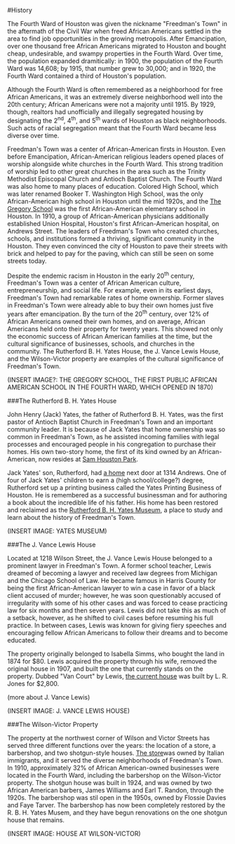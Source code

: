 #History

The Fourth Ward of Houston was given the nickname "Freedman's Town" in the aftermath of the Civil War when freed African Americans settled in the area to find job opportunities in the growing metropolis. After Emancipation, over one thousand free African Americans migrated to Houston and bought cheap, undesirable, and swampy properties in the Fourth Ward. Over time, the population expanded dramitically: in 1900, the population of the Fourth Ward was 14,608; by 1915, that number grew to 30,000; and in 1920, the Fourth Ward contained a third of Houston's population. 

Although the Fourth Ward is often remembered as a neighborhood for free African Americans, it was an extremely diverse neighborhood well into the 20th century; African Americans were not a majority  until 1915. By 1929, though, realtors had unofficially and illegally segregated housing by designating the 2<sup>nd</sup>, 4<sup>th</sup>, and 5<sup>th</sup> wards of Houston as black neighborhoods. Such acts of racial segregation meant that the Fourth Ward became less diverse over time.

Freedman's Town was a center of African-American firsts in Houston. Even before Emancipation, African-American religious leaders opened places of worship alongside white churches in the Fourth Ward. This strong tradition of worship led to other great churches in the area such as the Trinity Methodist Episcopal Church and Antioch Baptist Church. The Fourth Ward was also home to many places of education. Colored High School, which was later renamed Booker T. Washington High School, was the only African-American high school in Houston until the mid 1920s, and the [The Gregory School](http://www.youtube.com/watch?v=9ucfzIhBsR8&list=UUuXhswcQ63ROYe0JmUuNdzQ) was the first African-American elementary school in Houston. In 1910, a group of African-American physicians additionally established Union Hospital, Houston's first African-American hospital, on Andrews Street. The leaders of Freedman's Town who created churches, schools, and institutions formed a thriving, significant community in the Houston. They even convinced the city of Houston to pave their streets with brick and helped to pay for the paving, which can still be seen on some streets today. 

Despite the endemic racism in Houston in the early 20<sup>th</sup> century, Freedman's Town was a center of African American culture, entrepreneurship, and social life. For example, even in its earliest days, Freedman's Town had remarkable rates of home ownership. Former slaves in Freedman's Town were already able to buy their own homes just five years after emancipation. By the turn of the 20<sup>th</sup> century, over 12% of African Americans owned their own homes, and on average, African Americans held onto their property for twenty years. This showed not only the economic success of African American families at the time, but the cultural significance of businesses, schools, and churches in the community. The Rutherford B. H. Yates House, the J. Vance Lewis House, and the Wilson-Victor property are examples of the cultural significance of Freedman's Town.

(INSERT IMAGE?: THE GREGORY SCHOOL, THE FIRST PUBLIC AFRICAN AMERICAN SCHOOL IN THE FOURTH WARD, WHICH OPENED IN 1870)

###The Rutherford B. H. Yates House

John Henry (Jack) Yates, the father of Rutherford B. H. Yates, was the first pastor of Antioch Baptist Church in Freedman's Town and an important community leader. It is because of Jack Yates that home ownership was so common in Freedman's Town, as he assisted incoming families with legal processes and encouraged people in his congregation to purchase their homes. His own two-story home, the first of its kind owned by an African-American, now resides at [Sam Houston Park](http://www.heritagesociety.org/yates.html). 

Jack Yates' son, Rutherford, had [a home](http://www.youtube.com/watch?v=lkZZ0VMjJHI&list=UUuXhswcQ63ROYe0JmUuNdzQ) next door at 1314 Andrews. One of four of Jack Yates' children to earn a (high school/college?) degree, Rutherford set up a printing business called the Yates Printing Business of Houston. He is remembered as a successful businessman and for authoring a book about the incredible life of his father. His home has been restored and reclaimed as the [Rutherford B. H. Yates Museum](http://www.publicarchaeology.org/yates/index.html), a place to study and learn about the history of Freedman's Town.

(INSERT IMAGE: YATES MUSEUM)

###The J. Vance Lewis House

Located at 1218 Wilson Street, the J. Vance Lewis House belonged to a prominent lawyer in Freedman's Town. A former school teacher, Lewis dreamed of becoming a lawyer and received law degrees from Michigan and the Chicago School of Law. He became famous in Harris County for being the first African-American lawyer to win a case in favor of a black client accused of murder; however, he was soon questionably accused of irregularity with some of his other cases and was forced to cease practicing law for six months and then seven years. Lewis did not take this as much of a setback, however, as he shifted to civil cases before resuming his full practice. In between cases, Lewis was known for giving fiery speeches and encouraging fellow African Americans to follow their dreams and to become educated.  

The property originally belonged to Isabella Simms, who bought the land in 1874 for $80. Lewis acquired the property through his wife, removed the original house in 1907, and built the one that currently stands on the property. Dubbed "Van Court" by Lewis, [the current house](http://www.youtube.com/watch?v=lbkmNfGZ3BM) was built by L. R. Jones for $2,800. 

(more about J. Vance Lewis)

(INSERT IMAGE: J. VANCE LEWIS HOUSE)

###The Wilson-Victor Property

The property at the northwest corner of Wilson and Victor Streets has served three different functions over the years: the location of a store, a barbershop, and two shotgun-style houses. [The store](http://www.youtube.com/watch?v=60NnHbpCTC0&list=UUuXhswcQ63ROYe0JmUuNdzQ)was owned by Italian immigrants, and it served the diverse neighborhoods of Freedman's Town. In 1910, approximately 32% of African American-owned businesses were located in the Fourth Ward, including the barbershop on the Wilson-Victor property. The shotgun house was built in 1924, and was owned by two African American barbers, James Williams and Earl T. Randon, through the 1920s. The barbershop was stil open in the 1950s, owned by Flossie Davies and Faye Tarver. The barbershop has now been completely restored by the R. B. H. Yates Musem, and they have begun renovations on the one shotgun house that remains. 

(INSERT IMAGE: HOUSE AT WILSON-VICTOR)
